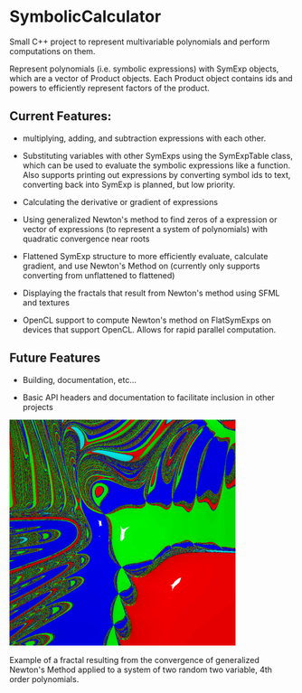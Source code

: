 # SymbolicCalculator
Small C++ project to represent multivariable polynomials and perform computations on them.

Represent polynomials (i.e. symbolic expressions) with SymExp objects, which are a vector of Product objects. Each Product object contains ids and powers to efficiently represent factors of the product. 

## Current Features:
- multiplying, adding, and subtraction expressions with each other. 

- Substituting variables with other SymExps using the SymExpTable class, which can be used to evaluate the symbolic expressions like a function. Also supports printing out expressions by converting symbol ids to text, converting back into SymExp is planned, but low priority.

- Calculating the derivative or gradient of expressions

- Using generalized Newton's method to find zeros of a expression or vector of expressions (to represent a system of polynomials) with quadratic convergence near roots

- Flattened SymExp structure to more efficiently evaluate, calculate gradient, and use Newton's Method on (currently only supports converting from unflattened to flattened)

- Displaying the fractals that result from Newton's method using SFML and textures

- OpenCL support to compute Newton's method on FlatSymExps on devices that support OpenCL. Allows for rapid parallel computation.

## Future Features

- Building, documentation, etc...

- Basic API headers and documentation to facilitate inclusion in other projects

<img src="Images/Fractal4DegTwoVar.png" alt="Fractal comparable to Newton's Fractal" width="400" height="400">

Example of a fractal resulting from the convergence of generalized Newton's Method applied to a system of two random two variable, 4th order polynomials.